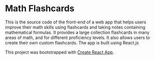 # Math Flashcards

This is the source code of the front-end of a web app that helps users improve their math skills using flashcards and taking notes containing mathematical formulas.
It provides a large collection flashcards in many areas of math, and for different proficiency levels.
It also allows users to create their own custom flashcards.
The app is built using React.js

This project was bootstrapped with [Create React App](https://github.com/facebook/create-react-app).
